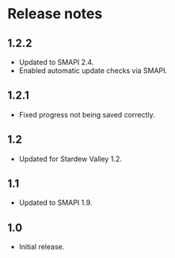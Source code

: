 # Release notes
## 1.2.2
* Updated to SMAPI 2.4.
* Enabled automatic update checks via SMAPI.

## 1.2.1
* Fixed progress not being saved correctly.

## 1.2
* Updated for Stardew Valley 1.2.

## 1.1
* Updated to SMAPI 1.9.

## 1.0
* Initial release.

